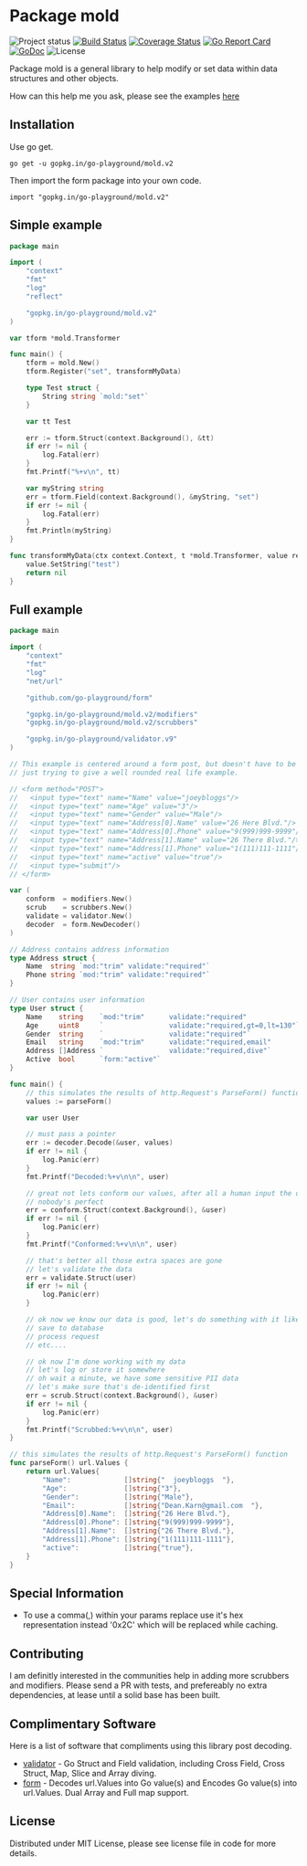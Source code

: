 Package mold
============
![Project status](https://img.shields.io/badge/version-2.1.0-green.svg)
[![Build Status](https://travis-ci.org/go-playground/mold.svg?branch=v2)](https://travis-ci.org/go-playground/mold)
[![Coverage Status](https://coveralls.io/repos/github/go-playground/mold/badge.svg?branch=v2)](https://coveralls.io/github/go-playground/mold?branch=v2)
[![Go Report Card](https://goreportcard.com/badge/github.com/go-playground/mold)](https://goreportcard.com/report/github.com/go-playground/mold)
[![GoDoc](https://godoc.org/gopkg.in/go-playground/mold.v2?status.svg)](https://godoc.org/gopkg.in/go-playground/mold.v2)
![License](https://img.shields.io/dub/l/vibe-d.svg)

Package mold is a general library to help modify or set data within data structures and other objects.

How can this help me you ask, please see the examples [here](_examples/full/main.go)

Installation
------------

Use go get.
```shell
go get -u gopkg.in/go-playground/mold.v2
```

Then import the form package into your own code.

	import "gopkg.in/go-playground/mold.v2"

Simple example
-----
```go
package main

import (
	"context"
	"fmt"
	"log"
	"reflect"

	"gopkg.in/go-playground/mold.v2"
)

var tform *mold.Transformer

func main() {
	tform = mold.New()
	tform.Register("set", transformMyData)

	type Test struct {
		String string `mold:"set"`
	}

	var tt Test

	err := tform.Struct(context.Background(), &tt)
	if err != nil {
		log.Fatal(err)
	}
	fmt.Printf("%+v\n", tt)

	var myString string
	err = tform.Field(context.Background(), &myString, "set")
	if err != nil {
		log.Fatal(err)
	}
	fmt.Println(myString)
}

func transformMyData(ctx context.Context, t *mold.Transformer, value reflect.Value, param string) error {
	value.SetString("test")
	return nil
}
```

Full example
-----
```go
package main

import (
	"context"
	"fmt"
	"log"
	"net/url"

	"github.com/go-playground/form"

	"gopkg.in/go-playground/mold.v2/modifiers"
	"gopkg.in/go-playground/mold.v2/scrubbers"

	"gopkg.in/go-playground/validator.v9"
)

// This example is centered around a form post, but doesn't have to be
// just trying to give a well rounded real life example.

// <form method="POST">
//   <input type="text" name="Name" value="joeybloggs"/>
//   <input type="text" name="Age" value="3"/>
//   <input type="text" name="Gender" value="Male"/>
//   <input type="text" name="Address[0].Name" value="26 Here Blvd."/>
//   <input type="text" name="Address[0].Phone" value="9(999)999-9999"/>
//   <input type="text" name="Address[1].Name" value="26 There Blvd."/>
//   <input type="text" name="Address[1].Phone" value="1(111)111-1111"/>
//   <input type="text" name="active" value="true"/>
//   <input type="submit"/>
// </form>

var (
	conform  = modifiers.New()
	scrub    = scrubbers.New()
	validate = validator.New()
	decoder  = form.NewDecoder()
)

// Address contains address information
type Address struct {
	Name  string `mod:"trim" validate:"required"`
	Phone string `mod:"trim" validate:"required"`
}

// User contains user information
type User struct {
	Name    string    `mod:"trim"      validate:"required"              scrub:"name"`
	Age     uint8     `                validate:"required,gt=0,lt=130"`
	Gender  string    `                validate:"required"`
	Email   string    `mod:"trim"      validate:"required,email"        scrub:"emails"`
	Address []Address `                validate:"required,dive"`
	Active  bool      `form:"active"`
}

func main() {
	// this simulates the results of http.Request's ParseForm() function
	values := parseForm()

	var user User

	// must pass a pointer
	err := decoder.Decode(&user, values)
	if err != nil {
		log.Panic(err)
	}
	fmt.Printf("Decoded:%+v\n\n", user)

	// great not lets conform our values, after all a human input the data
	// nobody's perfect
	err = conform.Struct(context.Background(), &user)
	if err != nil {
		log.Panic(err)
	}
	fmt.Printf("Conformed:%+v\n\n", user)

	// that's better all those extra spaces are gone
	// let's validate the data
	err = validate.Struct(user)
	if err != nil {
		log.Panic(err)
	}

	// ok now we know our data is good, let's do something with it like:
	// save to database
	// process request
	// etc....

	// ok now I'm done working with my data
	// let's log or store it somewhere
	// oh wait a minute, we have some sensitive PII data
	// let's make sure that's de-identified first
	err = scrub.Struct(context.Background(), &user)
	if err != nil {
		log.Panic(err)
	}
	fmt.Printf("Scrubbed:%+v\n\n", user)
}

// this simulates the results of http.Request's ParseForm() function
func parseForm() url.Values {
	return url.Values{
		"Name":             []string{"  joeybloggs  "},
		"Age":              []string{"3"},
		"Gender":           []string{"Male"},
		"Email":            []string{"Dean.Karn@gmail.com  "},
		"Address[0].Name":  []string{"26 Here Blvd."},
		"Address[0].Phone": []string{"9(999)999-9999"},
		"Address[1].Name":  []string{"26 There Blvd."},
		"Address[1].Phone": []string{"1(111)111-1111"},
		"active":           []string{"true"},
	}
}
```

Special Information
-------------------
- To use a comma(,) within your params replace use it's hex representation instead '0x2C' which will be replaced while caching.

Contributing
------------
I am definitly interested in the communities help in adding more scrubbers and modifiers.
Please send a PR with tests, and prefereably no extra dependencies, at lease until a solid base
has been built.

Complimentary Software
----------------------

Here is a list of software that compliments using this library post decoding.

* [validator](https://github.com/go-playground/validator) - Go Struct and Field validation, including Cross Field, Cross Struct, Map, Slice and Array diving.
* [form](https://github.com/go-playground/form) - Decodes url.Values into Go value(s) and Encodes Go value(s) into url.Values. Dual Array and Full map support.

License
------
Distributed under MIT License, please see license file in code for more details.

